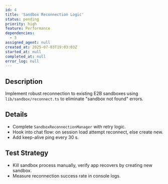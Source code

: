 ```yaml
---
id: 4
title: 'Sandbox Reconnection Logic'
status: pending
priority: high
feature: Performance
dependencies:
  - 3
assigned_agent: null
created_at: 2025-07-03T19:03:03Z
started_at: null
completed_at: null
error_log: null
---
```


## Description
Implement robust reconnection to existing E2B sandboxes using `lib/sandbox/reconnect.ts` to eliminate "sandbox not found" errors.

## Details
- Complete `SandboxReconnectionManager` with retry logic.
- Hook into chat flow: on session load attempt reconnect, else create new.
- Add keep-alive ping every 30 s.

## Test Strategy
- Kill sandbox process manually, verify app recovers by creating new sandbox.
- Measure reconnection success rate in console logs. 